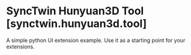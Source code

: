 # SyncTwin Hunyuan3D Tool [synctwin.hunyuan3d.tool]

A simple python UI extension example. Use it as a starting point for your extensions.
